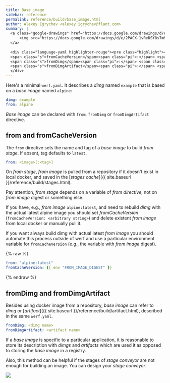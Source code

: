 ```yaml
---
title: Base image
sidebar: reference
permalink: reference/build/base_image.html
author: Alexey Igrychev <alexey.igrychev@flant.com>
summary: |
  <a class="google-drawings" href="https://docs.google.com/drawings/d/e/2PACX-1vReDSY8s7mMtxuxwDTwtPLFYjEXePaoIB-XbEZcunJGNEHrLbrb9aFxyOoj_WeQe0XKQVhq7RWnG3Eq/pub?w=2031&amp;h=144" data-featherlight="image">
      <img src="https://docs.google.com/drawings/d/e/2PACX-1vReDSY8s7mMtxuxwDTwtPLFYjEXePaoIB-XbEZcunJGNEHrLbrb9aFxyOoj_WeQe0XKQVhq7RWnG3Eq/pub?w=1016&amp;h=72">
  </a>
      
  <div class="language-yaml highlighter-rouge"><pre class="highlight"><code><span class="s">from</span><span class="pi">:</span> <span class="s">&lt;image[:&lt;tag&gt;]&gt;</span>
  <span class="s">fromCacheVersion</span><span class="pi">:</span> <span class="s">&lt;arbitrary string&gt;</span>
  <span class="s">fromDimg</span><span class="pi">:</span> <span class="s">&lt;dimg name&gt;</span>
  <span class="s">fromDimgArtifact</span><span class="pi">:</span> <span class="s">&lt;artifact name&gt;</span></code></pre>
  </div>
---
```


Here's a minimal `werf.yaml`. It describes a _dimg_ named `example` that is based on a _base image_ named `alpine`:

```yaml
dimg: example
from: alpine
```

_Base image_ can be declared with `from`, `fromDimg` or `fromDimgArtifact` directive.   

## from and fromCacheVersion

The `from` directive sets the name and tag of a _base image_ to build _from stage_. If absent, tag defaults to `latest`.

```yaml
from: <image>[:<tag>]
```

On _from stage_, _from image_ is pulled from a repository if it doesn't exist in local docker, and saved in the [_stages cache_]({{ site.baseurl }}/reference/build/stages.html).

Pay attention, _from stage_ depends on a variable of _from directive_, not on _from image_ digest or something else. 

If you have, e.g., _from image_ `alpine:latest`, and need to rebuild _dimg_ with the actual latest alpine image you should set _fromCacheVersion_ (`fromCacheVersion: <arbitrary string>`) and delete existent _from image_ from local docker or manually pull it. 

If you want always build dimg with actual latest _from image_ you should automate this process outside of werf and use a particular environment variable for `fromCacheVersion` (e.g., the variable with _from image_ digest).

{% raw %}
```yaml
from: "alpine:latest"
fromCacheVersion: {{ env "FROM_IMAGE_DIGEST" }}
```
{% endraw %}

## fromDimg and fromDimgArtifact

Besides using docker image from a repository, _base image_ can refer to _dimg_ or [_artifact_]({{ site.baseurl }}/reference/build/artifact.html), described in the same `werf.yaml`.

```yaml
fromDimg: <dimg name>
fromDimgArtifact: <artifact name>
```

If a _base image_ is specific to a particular application,
it is reasonable to store its description with _dimgs_ and _artifacts_ which are used it as opposed to storing the _base image_ in a registry.

Also, this method can be helpful if the stages of _stage conveyor_ are not enough for building an image. You can design your _stage conveyor_.

<a class="google-drawings" href="https://docs.google.com/drawings/d/e/2PACX-1vTmQBPjB6p_LUpwiae09d_Jp0JoS6koTTbCwKXfBBAYne9KCOx2CvcM6DuD9pnopdeHF--LPpxJJFhB/pub?w=1629&amp;h=1435" data-featherlight="image">
<img src="https://docs.google.com/drawings/d/e/2PACX-1vTmQBPjB6p_LUpwiae09d_Jp0JoS6koTTbCwKXfBBAYne9KCOx2CvcM6DuD9pnopdeHF--LPpxJJFhB/pub?w=850&amp;h=673">
</a>
